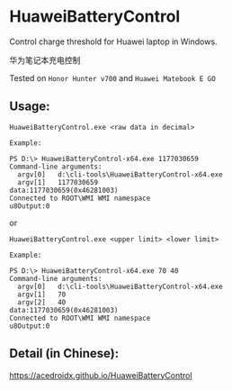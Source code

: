 # HuaweiBatteryControl

Control charge threshold for Huawei laptop in Windows.

华为笔记本充电控制

Tested on `Honor Hunter v700` and `Huawei Matebook E GO`
## Usage:
```
HuaweiBatteryControl.exe <raw data in decimal>

Example:

PS D:\> HuaweiBatteryControl-x64.exe 1177030659
Command-line arguments:
  argv[0]   d:\cli-tools\HuaweiBatteryControl-x64.exe
  argv[1]   1177030659
data:1177030659(0x46281003)
Connected to ROOT\WMI WMI namespace
u8Output:0
```

or

```
HuaweiBatteryControl.exe <upper limit> <lower limit>

Example:

PS D:\> HuaweiBatteryControl-x64.exe 70 40
Command-line arguments:
  argv[0]   d:\cli-tools\HuaweiBatteryControl-x64.exe
  argv[1]   70
  argv[2]   40
data:1177030659(0x46281003)
Connected to ROOT\WMI WMI namespace
u8Output:0
```

## Detail (in Chinese):

<https://acedroidx.github.io/HuaweiBatteryControl>